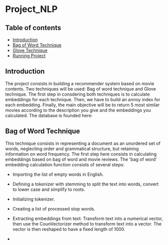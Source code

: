 # Project_NLP

## Table of contents

- [Introduction](#introduction)
- [Bag of Word Technique](#bag-of-word-technique)
- [Glove Technique](#glove-technique)
- [Running Project](#running-project)

## Introduction

The project consists in building a recommender system based on movie contents. Two techniques will be used: Bag of word technique and Glove technique. The first step in consdering both techniques is to calculate embeddings for each technique. Then, we have to build an annoy index for each embedding. Finally, the main objective will be to return 5 most similar movies according to the description you give and the embeddings you calculated. The database is founded here: 


## Bag of Word Technique

This technique consists in representing a document as an unordered set of words, neglecting order and grammatical structure, but retaining information on word frequency. The first step here consists in calculating embeddings based on bag of word and movie reviews. The 'bag of word' embedding calculation function consists of several steps: 

- Importing the list of empty words in English.

- Defining a tokenizer with stemming to split the text into words, convert to lower case and simplify to roots. 

- Initializing tokenizer.

- Creating a list of processed stop words. 

- Extracting embeddings from text: Transform text into a numerical vector, then use the CounVectorizer method to transform text into a vector.  The vector is then reshaped to have a fixed length of 1000.

- 
